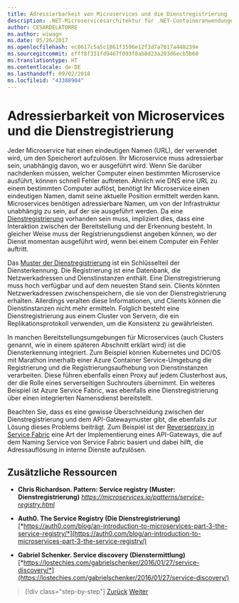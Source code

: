 ```yaml
---
title: Adressierbarkeit von Microservices und die Dienstregistrierung
description: .NET-Microservicesarchitektur für .NET-Containeranwendungen | Adressierbarkeit von Microservices und die Dienstregistrierung
author: CESARDELATORRE
ms.author: wiwagn
ms.date: 05/26/2017
ms.openlocfilehash: ec0617c5a5c1861f3596e12f3d7a7017a448239e
ms.sourcegitcommit: efff8f331fd9467f093f8ab8d23a203d6ecb5b60
ms.translationtype: HT
ms.contentlocale: de-DE
ms.lasthandoff: 09/02/2018
ms.locfileid: "43388904"
---
```

# <a name="microservices-addressability-and-the-service-registry"></a>Adressierbarkeit von Microservices und die Dienstregistrierung

Jeder Microservice hat einen eindeutigen Namen (URL), der verwendet wird, um den Speicherort aufzulösen. Ihr Microservice muss adressierbar sein, unabhängig davon, wo er ausgeführt wird. Wenn Sie darüber nachdenken müssen, welcher Computer einen bestimmten Microservice ausführt, können schnell Fehler auftreten. Ähnlich wie DNS eine URL zu einem bestimmten Computer auflöst, benötigt Ihr Microservice einen eindeutigen Namen, damit seine aktuelle Position ermittelt werden kann. Microservices benötigen adressierbare Namen, um von der Infrastruktur unabhängig zu sein, auf der sie ausgeführt werden. Da eine [Dienstregistrierung](https://microservices.io/patterns/service-registry.html) vorhanden sein muss, impliziert dies, dass eine Interaktion zwischen der Bereitstellung und der Erkennung besteht. In gleicher Weise muss der Registrierungsdienst angeben können, wo der Dienst momentan ausgeführt wird, wenn bei einem Computer ein Fehler auftritt.

Das [Muster der Dienstregistrierung](https://microservices.io/patterns/service-registry.html) ist ein Schlüsselteil der Diensterkennung. Die Registrierung ist eine Datenbank, die Netzwerkadressen und Dienstinstanzen enthält. Eine Dienstregistrierung muss hoch verfügbar und auf dem neuesten Stand sein. Clients könnten Netzwerkadressen zwischenspeichern, die sie von der Dienstregistrierung erhalten. Allerdings veralten diese Informationen, und Clients können die Dienstinstanzen nicht mehr ermitteln. Folglich besteht eine Dienstregistrierung aus einem Cluster von Servern, die ein Replikationsprotokoll verwenden, um die Konsistenz zu gewährleisten.

In manchen Bereitstellungsumgebungen für Microservices (auch Clusters genannt, wie in einem späteren Abschnitt erklärt wird) ist die Diensterkennung integriert. Zum Beispiel können Kubernetes und DC/OS mit Marathon innerhalb einer Azure Container Service-Umgebung die Registrierung und die Registrierungsaufhebung von Dienstinstanzen verarbeiten. Diese führen ebenfalls einen Proxy auf jedem Clusterhost aus, der die Rolle eines serverseitigen Suchrouters übernimmt. Ein weiteres Beispiel ist Azure Service Fabric, was ebenfalls eine Dienstregistrierung über einen integrierten Namensdienst bereitstellt.

Beachten Sie, dass es eine gewisse Überschneidung zwischen der Dienstregistrierung und dem API-Gatewaymuster gibt, die ebenfalls zur Lösung dieses Problems beiträgt. Zum Beispiel ist der [Reverseproxy in Service Fabric](https://docs.microsoft.com/azure/service-fabric/service-fabric-reverseproxy) eine Art der Implementierung eines API-Gateways, die auf dem Naming Service von Service Fabric basiert und dabei hilft, die Adressauflösung in interne Dienste aufzulösen.

## <a name="additional-resources"></a>Zusätzliche Ressourcen

-   **Chris Richardson. Pattern: Service registry (Muster: Dienstregistrierung)**
    *https://microservices.io/patterns/service-registry.html*

-   **Auth0. The Service Registry (Die Dienstregistrierung)**
    [*https://auth0.com/blog/an-introduction-to-microservices-part-3-the-service-registry/*](https://auth0.com/blog/an-introduction-to-microservices-part-3-the-service-registry/)

-   **Gabriel Schenker. Service discovery (Dienstermittlung)**
    [*https://lostechies.com/gabrielschenker/2016/01/27/service-discovery/*](https://lostechies.com/gabrielschenker/2016/01/27/service-discovery/)


>[!div class="step-by-step"]
[Zurück](maintain-microservice-apis.md)
[Weiter](microservice-based-composite-ui-shape-layout.md)

